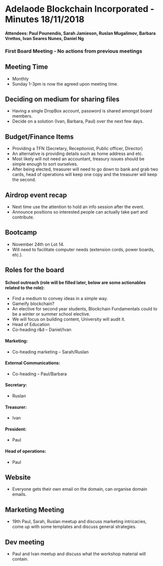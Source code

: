 # Adelaode Blockchain Incorporated - Minutes 18/11/2018
#### Attendees: Paul Pounendis, Sarah Jamieson, Ruslan Mugalimov, Barbara Vrettos, Ivan Seares Nunes, Daniel Ng 
### First Board Meeting - No actions from previous meetings
## Meeting Time 
-	Monthly
-	Sunday 1-3pm is now the agreed upon meeting time. 
## Deciding on medium for sharing files
-	Having a single DropBox account, password is shared amongst board members.
-	Decide on a solution (Ivan, Barbara, Paul) over the next few days. 
## Budget/Finance Items
-	Providing a TFN (Secretary, Receptionist, Public officer, Director)
- An alternative is providing details such as home address and etc.
-	Most likely will not need an accountant, treasury issues should be simple enough to sort ourselves.
-	After being elected, treasurer will need to go down to bank and grab two cards, head of operations will keep one copy and the treasurer will keep the second.
## Airdrop event recap
-	Next time use the attention to hold an info session after the event.
- Announce positions so interested people can actually take part and contribute.
## Bootcamp
-	November 24th on Lot 14. 
-	Will need to facilitate computer needs (extension cords, power boards, etc.).
## Roles for the board

#### School outreach (role will be filled later, below are some actionables related to the role):
- Find a medium to convey ideas in a simple way.
- Gameify blockchain?
-	An elective for second year students, Blockchain Fundamentals could to be a winter or summer school elective.
-	We will focus on building content, University will audit it. 
-	Head of Education
-	Co-heading r&d – Daniel/Ivan

#### Marketing:
- Co-heading marketing – Sarah/Ruslan 

#### External Communications:
- Co-heading – Paul/Barbara  

#### Secretary:
- Ruslan  

#### Treasurer:
- Ivan  

#### President:
- Paul

#### Head of operations:
- Paul  
## Website
-	Everyone gets their own email on the domain, can organise domain emails.
## Marketing Meeting
-	19th Paul, Sarah, Ruslan meetup and discuss marketing intricacies, come up with some templates and discuss general strategies. 
## Dev meeting
-	Paul and Ivan meetup and discuss what the workshop material will contain. 
